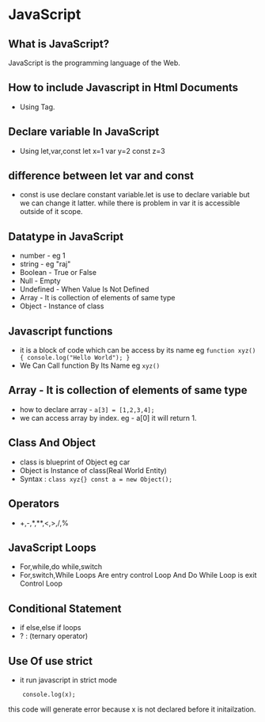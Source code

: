 # JavaScript

## What is JavaScript?

JavaScript is the programming language of the Web.

## How to include Javascript in Html Documents

* Using <script></script> Tag.

## Declare variable In JavaScript
 
* Using let,var,const
let x=1
var y=2
const z=3

## difference between let var and const
* const is use declare constant variable.let is use to declare variable but we can change it latter. while there is problem in var it is accessible outside of it scope. 

## Datatype in JavaScript
* number - eg 1
* string - eg "raj"
* Boolean - True or False
* Null - Empty
* Undefined - When Value Is Not Defined
* Array - It is collection of elements of same type
* Object - Instance of class

## Javascript functions
* it is a block of code which can be access by its name
 eg ```function xyz(){
        console.log("Hello World");
}```
* We Can Call function By Its Name
eg ```xyz()```

## Array - It is collection of elements of same type
* how to declare array - ```a[3] = [1,2,3,4];```
* we can access array by index. eg - a[0] it will return 1.

## Class And Object
* class is blueprint of Object eg car
* Object is Instance of class(Real World Entity)
* Syntax : ```class xyz{}
           const a = new Object();```
## Operators
* +,-,*,**,<,>,/,% 

## JavaScript Loops
* For,while,do while,switch
* For,switch,While Loops Are entry control Loop And Do While Loop is exit Control Loop

## Conditional Statement
* if else,else if loops 
* ? : (ternary operator)

## Use Of **use strict**
* it run javascript in strict mode
```x=10;
    console.log(x);
```
this code will generate error because x is not declared before it initailzation.


        
